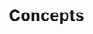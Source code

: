 ---
title: "Concepts"
description: "This section covers the concepts of the SKS Advanced Learning Path, including storage, routing, and debugging in Kubernetes."
banner: "98e16360-a366-4b78-8e0a-031da07fdacb/images/kubernetes-icon.svg"
weight: 2
---